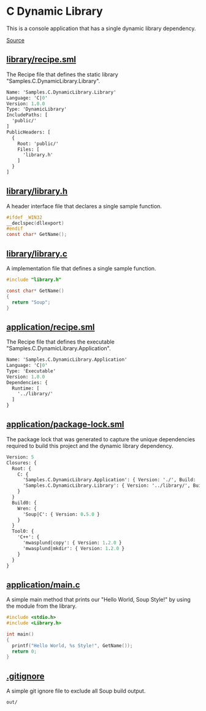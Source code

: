 # C Dynamic Library
This is a console application that has a single dynamic library dependency.

[Source](https://github.com/soup-build/soup/tree/main/samples/c/dynamic-library)

## [library/recipe.sml](https://github.com/soup-build/soup/tree/main/samples/c/dynamic-library/library/recipe.sml)
The Recipe file that defines the static library "Samples.C.DynamicLibrary.Library".
```sml
Name: 'Samples.C.DynamicLibrary.Library'
Language: 'C|0'
Version: 1.0.0
Type: 'DynamicLibrary'
IncludePaths: [
  'public/'
]
PublicHeaders: [
  {
    Root: 'public/'
    Files: [
      'library.h'
    ]
  }
]
```

## [library/library.h](https://github.com/soup-build/soup/tree/main/samples/c/dynamic-library/library/library.h)
A header interface file that declares a single sample function.
```c
#ifdef _WIN32
__declspec(dllexport)
#endif
const char* GetName();
```

## [library/library.c](https://github.com/soup-build/soup/tree/main/samples/c/dynamic-library/library/library.c)
A implementation file that defines a single sample function.
```c
#include "library.h"

const char* GetName()
{
  return "Soup";
}
```

## [application/recipe.sml](https://github.com/soup-build/soup/tree/main/samples/c/dynamic-library/application/recipe.sml)
The Recipe file that defines the executable "Samples.C.DynamicLibrary.Application".
```sml
Name: 'Samples.C.DynamicLibrary.Application'
Language: 'C|0'
Type: 'Executable'
Version: 1.0.0
Dependencies: {
  Runtime: [
    '../library/'
  ]
}
```

## [application/package-lock.sml](https://github.com/soup-build/soup/tree/main/samples/c/dynamic-library/application/package-lock.sml)
The package lock that was generated to capture the unique dependencies required to build this project and the dynamic library dependency.
```sml
Version: 5
Closures: {
  Root: {
    C: {
      'Samples.C.DynamicLibrary.Application': { Version: './', Build: 'Build0', Tool: 'Tool0' }
      'Samples.C.DynamicLibrary.Library': { Version: '../library/', Build: 'Build0', Tool: 'Tool0' }
    }
  }
  Build0: {
    Wren: {
      'Soup|C': { Version: 0.5.0 }
    }
  }
  Tool0: {
    'C++': {
      'mwasplund|copy': { Version: 1.2.0 }
      'mwasplund|mkdir': { Version: 1.2.0 }
    }
  }
}
```

## [application/main.c](https://github.com/soup-build/soup/tree/main/samples/c/dynamic-library/application/main.c)
A simple main method that prints our "Hello World, Soup Style!" by using the module from the library.
```c
#include <stdio.h>
#include <Library.h>

int main()
{
  printf("Hello World, %s Style!", GetName());
  return 0;
}
```

## [.gitignore](https://github.com/soup-build/soup/tree/main/samples/c/dynamic-library/.gitignore)
A simple git ignore file to exclude all Soup build output.
```
out/
```